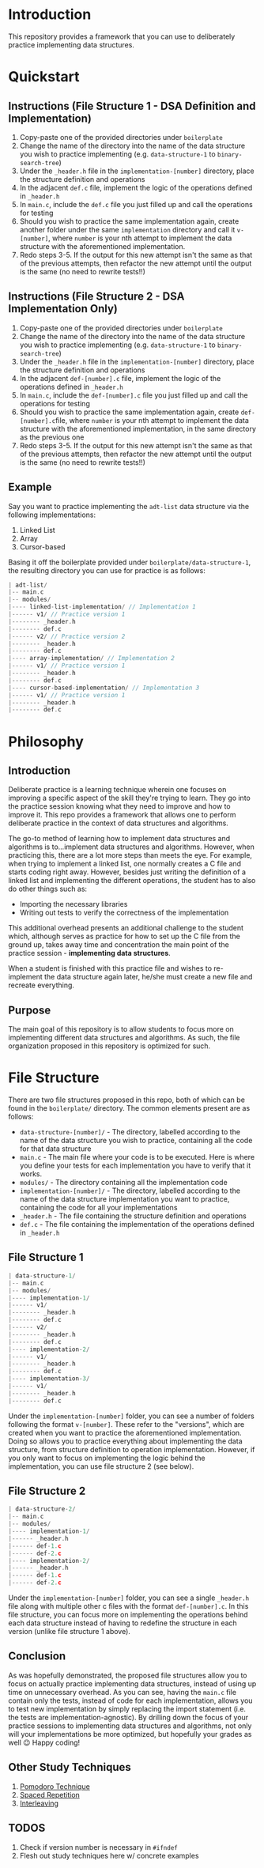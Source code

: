 # Introduction
This repository provides a framework that you can use to deliberately practice implementing data structures.

# Quickstart
## Instructions (File Structure 1 - DSA Definition and Implementation)
1. Copy-paste one of the provided directories under `boilerplate`
2. Change the name of the directory into the name of the data structure you wish to practice implementing (e.g. `data-structure-1` to `binary-search-tree`)
3. Under the `_header.h` file in the `implementation-[number]` directory, place the structure definition and operations
4. In the adjacent `def.c` file, implement the logic of the operations defined in `_header.h`
5. In `main.c`, include the `def.c` file you just filled up and call the operations for testing
6. Should you wish to practice the same implementation again, create another folder under the same `implementation` directory and call it `v-[number]`, where `number` is your nth attempt to implement the data structure with the aforementioned implementation.
7. Redo steps 3-5. If the output for this new attempt isn't the same as that of the previous attempts, then refactor the new attempt until the output is the same (no need to rewrite tests!!)

## Instructions (File Structure 2 - DSA Implementation Only)
1. Copy-paste one of the provided directories under `boilerplate`
2. Change the name of the directory into the name of the data structure you wish to practice implementing (e.g. `data-structure-1` to `binary-search-tree`)
3. Under the `_header.h` file in the `implementation-[number]` directory, place the structure definition and operations
4. In the adjacent `def-[number].c` file, implement the logic of the operations defined in `_header.h`
5. In `main.c`, include the `def-[number].c` file you just filled up and call the operations for testing
6. Should you wish to practice the same implementation again, create `def-[number].c`file, where `number` is your nth attempt to implement the data structure with the aforementioned implementation, in the same directory as the previous one
7. Redo steps 3-5. If the output for this new attempt isn't the same as that of the previous attempts, then refactor the new attempt until the output is the same (no need to rewrite tests!!)

## Example
Say you want to practice implementing the `adt-list` data structure via the following implementations:

1. Linked List
2. Array
3. Cursor-based

Basing it off the boilerplate provided under `boilerplate/data-structure-1`, the resulting directory you can use for practice is as follows:

```c
| adt-list/
|-- main.c
|-- modules/
|---- linked-list-implementation/ // Implementation 1
|------ v1/ // Practice version 1
|-------- _header.h
|-------- def.c
|------ v2/ // Practice version 2
|-------- _header.h
|-------- def.c
|---- array-implementation/ // Implementation 2
|------ v1/ // Practice version 1
|-------- _header.h
|-------- def.c
|---- cursor-based-implementation/ // Implementation 3
|------ v1/ // Practice version 1
|-------- _header.h
|-------- def.c
```

# Philosophy
## Introduction
Deliberate practice is a learning technique wherein one focuses on improving a specific aspect of the skill they're trying to learn. They go into the practice session knowing what they need to improve and how to improve it. This repo provides a framework that allows one to perform deliberate practice in the context of data structures and algorithms.

The go-to method of learning how to implement data structures and algorithms is to...implement data structures and algorithms. However, when practicing this, there are a lot more steps than meets the eye. For example, when trying to implement a linked list, one normally creates a C file and starts coding right away. However, besides just writing the definition of a linked list and implementing the different operations, the student has to also do other things such as:

- Importing the necessary libraries
- Writing out tests to verify the correctness of the implementation

This additional overhead presents an additional challenge to the student which, although serves as practice for how to set up the C file from the ground up, takes away time and concentration the main point of the practice session - **implementing data structures**.

When a student is finished with this practice file and wishes to re-implement the data structure again later, he/she must create a new file and recreate everything.

## Purpose
The main goal of this repository is to allow students to focus more on implementing different data structures and algorithms. As such, the file organization proposed in this repository is optimized for such.


# File Structure
There are two file structures proposed in this repo, both of which can be found in the `boilerplate/` directory. The common elements present are as follows:

- `data-structure-[number]/` - The directory, labelled according to the name of the data structure you wish to practice, containing all the code for that data structure
- `main.c` - The main file where your code is to be executed. Here is where you define your tests for each implementation you have to verify that it works.
- `modules/` - The directory containing all the implementation code
- `implementation-[number]/` - The directory, labelled according to the name of the data structure implementation you want to practice, containing the code for all your implementations
- `_header.h` - The file containing the structure definition and operations
- `def.c` - The file containing the implementation of the operations defined in `_header.h`

## File Structure 1
```c
| data-structure-1/
|-- main.c
|-- modules/
|---- implementation-1/
|------ v1/
|-------- _header.h
|-------- def.c
|------ v2/
|-------- _header.h
|-------- def.c
|---- implementation-2/
|------ v1/
|-------- _header.h
|-------- def.c
|---- implementation-3/
|------ v1/
|-------- _header.h
|-------- def.c
```

Under the `implementation-[number]` folder, you can see a number of folders following the format `v-[number]`. These refer to the "versions", which are created when you want to practice the aforementioned implementation. Doing so allows you to practice everything about implementing the data structure, from structure definition to operation implementation. However, if you only want to focus on implementing the logic behind the implementation, you can use file structure 2 (see below).


## File Structure 2
```c
| data-structure-2/
|-- main.c
|-- modules/
|---- implementation-1/
|------ _header.h
|------ def-1.c
|------ def-2.c
|---- implementation-2/
|------ _header.h
|------ def-1.c
|------ def-2.c
```

Under the `implementation-[number]` folder, you can see a single `_header.h` file along with multiple other c files with the format `def-[number].c`. In this file structure, you can focus more on implementing the operations behind each data structure instead of having to redefine the structure in each version (unlike file structure 1 above).

## Conclusion

As was hopefully demonstrated, the proposed file structures allow you to focus on actually practice implementing data structures, instead of using up time on unnecessary overhead. As you can see, having the `main.c` file contain only the tests, instead of code for each implementation, allows you to test new implementation by simply replacing the import statement (i.e. the tests are implementation-agnostic). By drilling down the focus of your practice sessions to implementing data structures and algorithms, not only will your implementations be more optimized, but hopefully your grades as well 😉 Happy coding!

## Other Study Techniques

1. [Pomodoro Technique](https://todoist.com/productivity-methods/pomodoro-technique)
2. [Spaced Repetition](https://e-student.org/spaced-repetition/)
3. [Interleaving](https://psychology.ucsd.edu/undergraduate-program/undergraduate-resources/academic-writing-resources/effective-studying/other-learning-techniques.html#:~:text=Interleaved%20practice%20%E2%80%93%20when%20you%20are,B%20on%20the%20next%2C%20you)

## TODOS
1. Check if version number is necessary in `#ifndef`
2. Flesh out study techniques here w/ concrete examples
